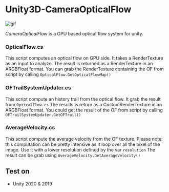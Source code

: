 # Unity3D-CameraOpticalFlow
![gif](https://i.imgur.com/9V83DvQ.gif)

*CameraOpticalFlow* is a GPU based optical flow system for unity.

### OpticalFlow.cs
This script computes an optical flow on GPU side.
It takes a RenderTexture as an input to analyze.
The result is returned as a RenderTexture in an ARGBFloat format.
You can grab the RenderTexture containing the OF from script by calling ```OpticalFlow.GetOpticalFlowMap()```

### OFTrailSystemUpdater.cs
This script compute an history trail from the optical flow.
It grab the result from ```OpticalFlow.cs```
The results is return as a CustomRenderTexture in an ARGBFloat format.
You could get the result of the OF from script by calling ```OFTrailSystemUpdater.GetOFTrail()```

### AverageVelocity.cs
This script compute the average velocity from the OF texture.
Please note: this computation can be pretty intensive as it loop over all the pixel of the image. Use it with a lower resolution defined by the var ```resolution```
The result can be grab using ```AverageVelocity.GetAverageVelocity()```


Test on
-------
* Unity 2020 & 2019
